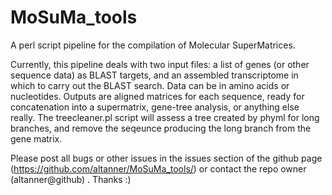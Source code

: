 # MoSuMa_tools
A perl script pipeline for the compilation of Molecular SuperMatrices.

Currently, this pipeline deals with two input files: a list of genes (or other sequence data) as BLAST targets, and an assembled transcriptome in which to carry out the BLAST search. Data can be in amino acids or nucleotides. Outputs are aligned matrices for each sequence, ready for concatenation into a supermatrix, gene-tree analysis, or anything else really. The treecleaner.pl script will assess a tree created by phyml for long branches, and remove the seqeunce producing the long branch from the gene matrix.

Please post all bugs or other issues in the issues section of the github page (https://github.com/altanner/MoSuMa_tools/) or contact the repo owner (altanner@github) . Thanks :)
